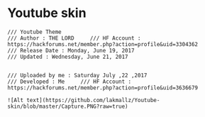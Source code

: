 # Youtube skin

	/// Youtube Theme
    /// Author : THE LORD     /// HF Account : https://hackforums.net/member.php?action=profile&uid=3304362
    /// Release Date : Monday, June 19, 2017
    /// Updated : Wednesday, June 21, 2017
	
	
	/// Uploaded by me : Saturday July ,22 ,2017
    /// Developed : Me     /// HF Account : https://hackforums.net/member.php?action=profile&uid=3636679
    
    ![Alt text](https://github.com/lakmallz/Youtube-skin/blob/master/Capture.PNG?raw=true)
